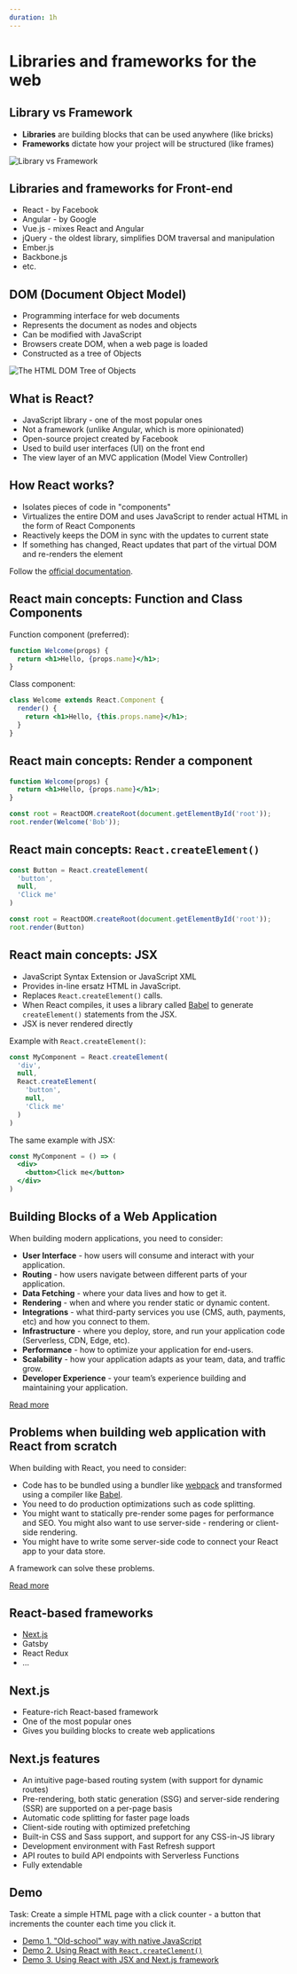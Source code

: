 ```yaml
---
duration: 1h
---
```


# Libraries and frameworks for the web

## Library vs Framework

- **Libraries** are building blocks that can be used anywhere (like bricks)
- **Frameworks** dictate how your project will be structured (like frames)

![Library vs Framework](image/library-vs-framework.png)

## Libraries and frameworks for Front-end

- React - by Facebook
- Angular - by Google
- Vue.js - mixes React and Angular
- jQuery - the oldest library, simplifies DOM traversal and manipulation
- Ember.js
- Backbone.js
- etc.

## DOM (Document Object Model)

- Programming interface for web documents
- Represents the document as nodes and objects
- Can be modified with JavaScript
- Browsers create DOM, when a web page is loaded
- Constructed as a tree of Objects

![The HTML DOM Tree of Objects](image/html-to-dom.png)

## What is React?

- JavaScript library - one of the most popular ones
- Not a framework (unlike Angular, which is more opinionated)
- Open-source project created by Facebook
- Used to build user interfaces (UI) on the front end
- The view layer of an MVC application (Model View Controller)

## How React works?

- Isolates pieces of code in "components"
- Virtualizes the entire DOM and uses JavaScript to render actual HTML in the form of React Components
- Reactively keeps the DOM in sync with the updates to current state
- If something has changed, React updates that part of the virtual DOM and re-renders the element

Follow the [official documentation](https://reactjs.org/docs/getting-started.html).

## React main concepts: Function and Class Components 

Function component (preferred):

```jsx
function Welcome(props) {
  return <h1>Hello, {props.name}</h1>;
}
```

Class component:

```jsx
class Welcome extends React.Component {
  render() {
    return <h1>Hello, {this.props.name}</h1>;
  }
}
```

## React main concepts: Render a component

```jsx
function Welcome(props) {
  return <h1>Hello, {props.name}</h1>;
}

const root = ReactDOM.createRoot(document.getElementById('root'));
root.render(Welcome('Bob'));
```

## React main concepts: `React.createElement()`

```js
const Button = React.createElement(
  'button',
  null,
  'Click me'
)

const root = ReactDOM.createRoot(document.getElementById('root'));
root.render(Button)
```

## React main concepts: JSX

* JavaScript Syntax Extension or JavaScript XML
* Provides in-line ersatz HTML in JavaScript.
* Replaces `React.createElement()` calls.
* When React compiles, it uses a library called [Babel](https://babeljs.io/) to generate `createElement()` statements from the JSX.
* JSX is never rendered directly

Example with `React.createElement()`:

```js
const MyComponent = React.createElement(
  'div',
  null,
  React.createElement(
    'button',
    null,
    'Click me'
  )
)
```

The same example with JSX:

```jsx
const MyComponent = () => (
  <div>
    <button>Click me</button>
  </div>
)
```

## Building Blocks of a Web Application

When building modern applications, you need to consider:

- **User Interface** - how users will consume and interact with your application.
- **Routing** - how users navigate between different parts of your application.
- **Data Fetching** - where your data lives and how to get it.
- **Rendering** - when and where you render static or dynamic content.
- **Integrations** - what third-party services you use (CMS, auth, payments, etc) and how you connect to them.
- **Infrastructure** - where you deploy, store, and run your application code (Serverless, CDN, Edge, etc).
- **Performance** - how to optimize your application for end-users.
- **Scalability** - how your application adapts as your team, data, and traffic grow.
- **Developer Experience** - your team’s experience building and maintaining your application.

[Read more](https://nextjs.org/learn/foundations/about-nextjs)

## Problems when building web application with React from scratch

When building with React, you need to consider:

- Code has to be bundled using a bundler like [webpack](https://webpack.js.org/) and transformed using a compiler like [Babel](https://babeljs.io/).
- You need to do production optimizations such as code splitting.
- You might want to statically pre-render some pages for performance and SEO. You might also want to use server-side - rendering or client-side rendering.
- You might have to write some server-side code to connect your React app to your data store.

A framework can solve these problems.

[Read more](https://nextjs.org/learn/basics/create-nextjs-app)

## React-based frameworks

- [Next.js](https://nextjs.org/)
- Gatsby
- React Redux
- ...

## Next.js

- Feature-rich React-based framework
- One of the most popular ones
- Gives you building blocks to create web applications

## Next.js features

- An intuitive page-based routing system (with support for dynamic routes)
- Pre-rendering, both static generation (SSG) and server-side rendering (SSR) are supported on a per-page basis
- Automatic code splitting for faster page loads
- Client-side routing with optimized prefetching
- Built-in CSS and Sass support, and support for any CSS-in-JS library
- Development environment with Fast Refresh support
- API routes to build API endpoints with Serverless Functions
- Fully extendable

## Demo

Task: Create a simple HTML page with a click counter - a button that increments the counter each time you click it.

- [Demo 1. "Old-school" way with native JavaScript](demo/demo-1)
- [Demo 2. Using React with `React.createClement()`](demo/demo-2)
- [Demo 3. Using React with JSX and Next.js framework](demo/demo-3)
